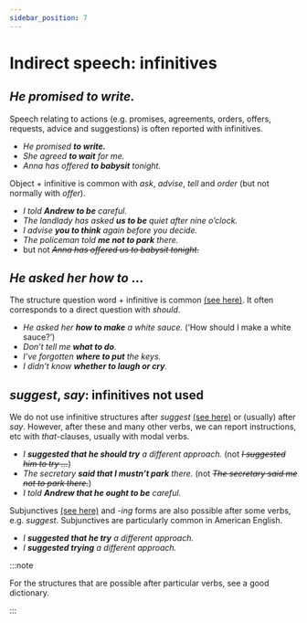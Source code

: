 ```yaml
---
sidebar_position: 7
---
```


# Indirect speech: infinitives

## *He promised to write.*

Speech relating to actions (e.g. promises, agreements, orders, offers, requests, advice and suggestions) is often reported with infinitives.

- *He promised **to write.***
- *She agreed **to wait** for me.*
- *Anna has offered **to babysit** tonight.*

Object + infinitive is common with *ask*, *advise*, *tell* and *order* (but not normally with *offer*).

- *I told **Andrew to be** careful.*
- *The landlady has asked **us to be** quiet after nine o’clock.*
- *I advise **you to think** again before you decide.*
- *The policeman told **me not to park** there.*
- but not *~~Anna has offered us to babysit tonight.~~*

## *He asked her how to* …

The structure question word + infinitive is common [(see here)](./../infinitives-ing-forms-and-past-participles-other-uses/infinitives-after-question-words-who-to-etc). It often corresponds to a direct question with *should*.

- *He asked her **how to make** a white sauce.* (‘How should I make a white sauce?’)
- *Don’t tell me **what to do**.*
- *I’ve forgotten **where to put** the keys.*
- *I didn’t know **whether to laugh or cry**.*

## *suggest*, *say*: infinitives not used

We do not use infinitive structures after *suggest* [(see here)](./../../vocabulary/word-problems-from-a-to-z/suggest) or (usually) after *say*. However, after these and many other verbs, we can report instructions, etc with *that*\-clauses, usually with modal verbs.

- *I **suggested that he should try** a different approach.* (not *~~I suggested him to try …~~*)
- *The secretary **said that I mustn’t park** there.* (not *~~The secretary said me not to park there.~~*)
- *I told **Andrew that he ought to be** careful.*

Subjunctives [(see here)](./../conjunctions-sentences-and-clauses/subjunctive-that-she-go-that-they-be-if-i-were-etc) and *\-ing* forms are also possible after some verbs, e.g. *suggest*. Subjunctives are particularly common in American English.

- *I **suggested that he try** a different approach.*
- *I **suggested trying** a different approach.*

:::note

For the structures that are possible after particular verbs, see a good dictionary.

:::
